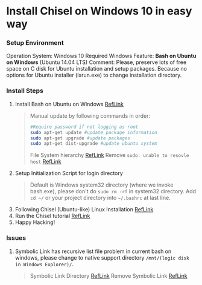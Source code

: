 Install Chisel on Windows 10 in easy way
===
### Setup Environment
Operation System: Windows 10
Required Windows Feature: **Bash on Ubuntu on Windows** (Ubuntu 14.04 LTS)
Comment: Please, preserve lots of free space on C disk for Ubuntu installation and setup packages. Because no options for Ubuntu installer (lxrun.exe) to change installation directory.
### Install Steps
1. Install Bash on Ubuntu on Windows [RefLink](https://www.howtogeek.com/249966/how-to-install-and-use-the-linux-bash-shell-on-windows-10/)
    > Manual update by following commands in order:
    > ```bash
    > #Require password if not logging as root 
    > sudo apt-get update #update package information
    > sudo apt-get upgrade #update packages
    > sudo apt-get dist-upgrade #update ubuntu system
    > ```
    > File System hierarchy [RefLink](http://askubuntu.com/questions/759880/where-is-the-ubuntu-file-system-root-directory-in-windows-nt-subsystem-and-vice)
    > Remove `sudo: unable to resovle host` [RefLink](http://askubuntu.com/questions/59458/error-message-when-i-run-sudo-unable-to-resolve-host-none)
2. Setup Initialization Script for login directory
    > Default is Windows system32 directory (where we invoke bash.exe), please don't do `sudo rm -rf` in system32 directory.
    > Add `cd ~/` or your project directory into `~/.bashrc` at last line.
3. Following Chisel (Ubuntu-like) Linux Installation [RefLink](https://github.com/ucb-bar/chisel3/)
4. Run the Chisel tutorial [RefLink](https://github.com/ucb-bar/chisel-tutorial)
5. Happy Hacking!

### Issues
1. Symbolic Link has recursive list file problem in current bash on windows, please change to native support directory `/mnt/(logic disk in Windows Explorer)/`.
    > Symbolic Link Directory [RefLink](http://stackoverflow.com/questions/9587445/how-to-create-a-link-to-a-directory)
    > Remove Symbolic Link [RefLink](http://askubuntu.com/questions/398818/how-to-remove-symbolic-link)
    > 
